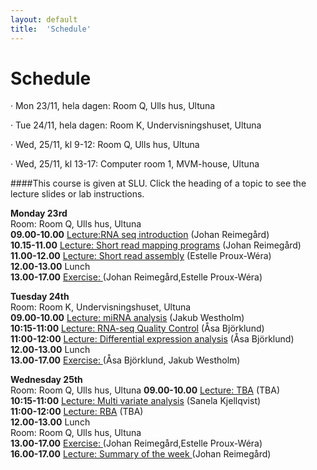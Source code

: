 ```yaml
---
layout: default
title:  'Schedule'
---
```


# Schedule
·         Mon 23/11, hela dagen: Room Q, Ulls hus, Ultuna

·         Tue 24/11, hela dagen: Room K, Undervisningshuset, Ultuna

·         Wed, 25/11, kl 9-12: Room Q, Ulls hus, Ultuna

·         Wed, 25/11, kl 13-17: Computer room 1, MVM-house, Ultuna

 
####This course is given at SLU. Click the heading of a topic to see the lecture slides or lab instructions.

**Monday 23rd**  
Room:  Room Q, Ulls hus, Ultuna  
**09.00-10.00** [Lecture:RNA seq introduction](slides/RNAseq_transcriptome_introduction_Johan_Reimegard.pdf) (Johan Reimegård)  
**10.15-11.00** [Lecture: Short read mapping programs](slides/RNA-seq_read_mapping_Johan_Reimegard.pdf) (Johan Reimegård)  
**11.00-12.00** [Lecture: Short read assembly](slides/RNAseq_transcriptome_assembly_Estelle_Proux_Wera.pdf) (Estelle Proux-Wéra)  
**12.00-13.00** Lunch  
**13.00-17.00** [Exercise: ](../labs/index) (Johan Reimegård,Estelle Proux-Wéra)  
  


**Tuesday 24th**  
Room:  Room K, Undervisningshuset, Ultuna  
**09.00-10.00** [Lecture: miRNA analysis](slides/smallRNAs_Jakub_Orzechowski_Westholm.pdf) (Jakub Westholm)  
**10:15-11:00** [Lecture: RNA-seq Quality Control](slides/RNAseqQC_Asa_Bjorklund.pdf) (Åsa Björklund)  
**11:00-12:00** [Lecture: Differential expression analysis](slides/DiffExp_Asa_Bjorklund.pdf) (Åsa Björklund)  
**12.00-13.00** Lunch  
**13.00-17.00** [Exercise: ](../labs/index)(Åsa Björklund, Jakub Westholm)  


**Wednesday 25th**  
Room:  Room Q, Ulls hus, Ultuna
**09.00-10.00** [Lecture: TBA](slides/not_yet_available.pdf) (TBA)  
**10:15-11:00** [Lecture: Multi variate analysis](slides/Multivariate_Analysis_Sanela_Kjellqvist.pdf) (Sanela Kjellqvist)  
**11:00-12:00** [Lecture: RBA](slides/not_yet_available.pdf) (TBA)  
**12.00-13.00** Lunch  
Room:  Room Q, Ulls hus, Ultuna  
**13.00-17.00** [Exercise: ](../labs/index) (Johan Reimegård,Estelle Proux-Wéra)  
**16.00-17.00** [Lecture: Summary of the week ](labs/) (Johan Reimegård)  


